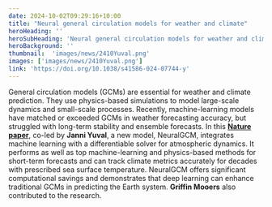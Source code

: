 ```yaml
---
date: 2024-10-02T09:29:16+10:00
title: "Neural general circulation models for weather and climate"
heroHeading: ''
heroSubHeading: 'Neural general circulation models for weather and climate'
heroBackground: ''
thumbnail:  'images/news/2410Yuval.png'
images: ['images/news/2410Yuval.png']
link: 'https://doi.org/10.1038/s41586-024-07744-y'
---
```

General circulation models (GCMs) are essential for weather and climate prediction. They use physics-based simulations to model large-scale dynamics and small-scale processes. Recently, machine-learning models have matched or exceeded GCMs in weather forecasting accuracy, but struggled with long-term stability and ensemble forecasts. In this **[Nature paper](https://doi.org/10.1038/s41586-024-07744-y)**, co-led by **Janni Yuval**, a new model, NeuralGCM, integrates machine learning with a differentiable solver for atmospheric dynamics. It performs as well as top machine-learning and physics-based methods for short-term forecasts and can track climate metrics accurately for decades with prescribed sea surface temperature. NeuralGCM offers significant computational savings and demonstrates that deep learning can enhance traditional GCMs in predicting the Earth system. **Griffin Mooers** also contributed to the research.
